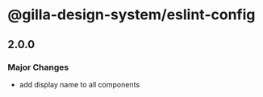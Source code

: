 # @gilla-design-system/eslint-config

## 2.0.0

### Major Changes

- add display name to all components
